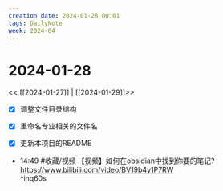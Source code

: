 ```yaml
---
creation date: 2024-01-28 00:01
tags: DailyNote
week: 2024-04
---
```


# 2024-01-28

<< [[2024-01-27]] | [[2024-01-29]]>>

- [x] 调整文件目录结构
- [x] 重命名专业相关的文件名
- [x] 更新本项目的README


- 14:49 #收藏/视频 【视频】如何在obsidian中找到你要的笔记? https://www.bilibili.com/video/BV19b4y1P7RW<br> ^inq60s